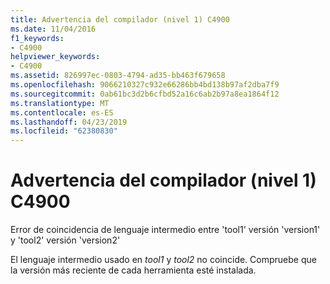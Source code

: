 ```yaml
---
title: Advertencia del compilador (nivel 1) C4900
ms.date: 11/04/2016
f1_keywords:
- C4900
helpviewer_keywords:
- C4900
ms.assetid: 826997ec-0803-4794-ad35-bb463f679658
ms.openlocfilehash: 9066210327c932e66286bb4bd138b97af2dba7f9
ms.sourcegitcommit: 0ab61bc3d2b6cfbd52a16c6ab2b97a8ea1864f12
ms.translationtype: MT
ms.contentlocale: es-ES
ms.lasthandoff: 04/23/2019
ms.locfileid: "62380830"
---
```

# <a name="compiler-warning-level-1-c4900"></a>Advertencia del compilador (nivel 1) C4900

Error de coincidencia de lenguaje intermedio entre 'tool1' versión 'version1' y 'tool2' versión 'version2'

El lenguaje intermedio usado en *tool1* y *tool2* no coincide. Compruebe que la versión más reciente de cada herramienta esté instalada.